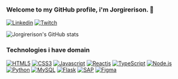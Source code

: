 ### Welcome to my GitHub profile, i'm Jorgirerison. 👋

[![Linkedin](https://img.shields.io/badge/LinkedIn-0077B5?style=for-the-badge&logo=linkedin&logoColor=white
)](https://www.linkedin.com/in/jorgi/)
[![Twitch](https://img.shields.io/badge/Twitch-9146FF?style=for-the-badge&logo=twitch&logoColor=white
)](https://www.twitch.tv/jorgipei)

![Jorgirerison's GitHub stats](https://github-readme-stats.vercel.app/api?username=Jorgirerison&show_icons=true&theme=dracula)

### Technologies i have domain
[![HTML5](https://img.shields.io/badge/HTML5-E34F26?style=for-the-badge&logo=html5&logoColor=white
)]()
[![CSS3](https://img.shields.io/badge/CSS3-1572B6?style=for-the-badge&logo=css3&logoColor=white
)]()
[![Javascript](https://img.shields.io/badge/JavaScript-F7DF1E?style=for-the-badge&logo=javascript&logoColor=black
)]()
[![Reactjs](https://img.shields.io/badge/React-20232A?style=for-the-badge&logo=react&logoColor=61DAFB
)]()
[![TypeScript](https://img.shields.io/badge/TypeScript-007ACC?style=for-the-badge&logo=typescript&logoColor=white)]()
[![Node.js](https://img.shields.io/badge/Node.js-333333?style=for-the-badge&logo=node.js&logoColor=hijau)]()
[![Python](https://img.shields.io/badge/Python-14354C?style=for-the-badge&logo=python&logoColor=white)]()
[![MySQL](https://img.shields.io/badge/MySQL-00000F?style=for-the-badge&logo=mysql&logoColor=white)]()
[![Flask](https://img.shields.io/badge/Flask-000000?style=for-the-badge&logo=flask&logoColor=white)]()
[![SAP](https://img.shields.io/badge/SAP-0FAAFF?style=for-the-badge&logo=sap&logoColor=white)]()
[![Figma](https://img.shields.io/badge/Figma-F24E1E?style=for-the-badge&logo=figma&logoColor=white)]()
